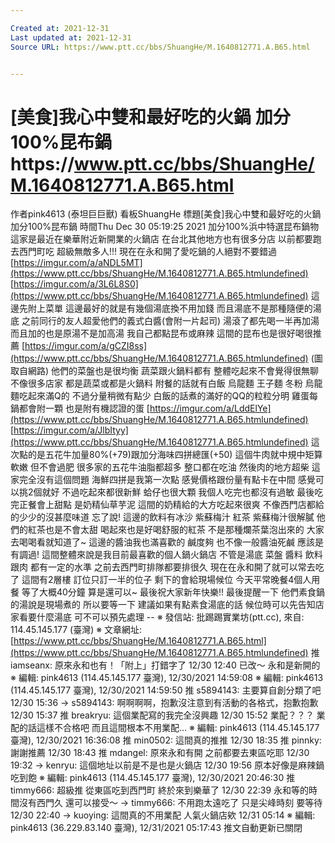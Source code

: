 ```yaml
---

Created at: 2021-12-31
Last updated at: 2021-12-31
Source URL: https://www.ptt.cc/bbs/ShuangHe/M.1640812771.A.B65.html


---
```


# [美食]我心中雙和最好吃的火鍋 加分100%昆布鍋https://www.ptt.cc/bbs/ShuangHe/M.1640812771.A.B65.html


作者pink4613 (泰坦巨巨獸)
看板ShuangHe
標題\[美食\]我心中雙和最好吃的火鍋 加分100%昆布鍋
時間Thu Dec 30 05:19:25 2021
加分100%浜中特選昆布鍋物 這家是最近在樂華附近新開業的火鍋店 在台北其他地方也有很多分店 以前都要跑去西門町吃 超級無敵多人!!! 現在在永和開了愛吃鍋的人絕對不要錯過 [https://imgur.com/a/aNDL5MT](https://www.ptt.cc/bbs/ShuangHe/M.1640812771.A.B65.htmlundefined) [https://imgur.com/a/3L6L8S0](https://www.ptt.cc/bbs/ShuangHe/M.1640812771.A.B65.htmlundefined) 這邊先附上菜單 這邊最好的就是有幾個湯底換不用加錢 而且湯底不是那種隨便的湯底 之前同行的友人超愛他們的義式白醬(會附一片起司) 湯滾了都先喝一半再加湯 而且加的也是原湯不是加高湯 我自己都點昆布或麻辣 這間的昆布也是很好喝很推薦 [https://imgur.com/a/gCZI8ss](https://www.ptt.cc/bbs/ShuangHe/M.1640812771.A.B65.htmlundefined) (圖取自網路) 他們的菜盤也是很均衡 蔬菜跟火鍋料都有 整體吃起來不會覺得很無聊 不像很多店家 都是蔬菜或都是火鍋料 附餐的話就有白飯 烏龍麵 王子麵 冬粉 烏龍麵吃起來滿Q的 不過分量稍微有點少 白飯的話煮的滿好的QQ的粒粒分明 雞蛋每鍋都會附一顆 也是附有機認證的蛋 [https://imgur.com/a/LddElYe](https://www.ptt.cc/bbs/ShuangHe/M.1640812771.A.B65.htmlundefined) [https://imgur.com/a/JlbItyy](https://www.ptt.cc/bbs/ShuangHe/M.1640812771.A.B65.htmlundefined) 這次點的是五花牛加量80%(+79)跟加分海味四拼總匯(+50) 這個牛肉就中規中矩算軟嫩 但不會過肥 很多家的五花牛油脂都超多 整口都在吃油 然後肉的地方超柴 這家完全沒有這個問題 海鮮四拼是我第一次點 感覺價格跟份量有點卡在中間 感覺可以挑2個就好 不過吃起來都很新鮮 蛤仔也很大顆 我個人吃完也都沒有過敏 最後吃完正餐會上甜點 是奶精仙草芋泥 這間的奶精給的大方吃起來很爽 不像西門店都給的少少的沒甚麼味道 忘了說! 這邊的飲料有冰沙 紫蘇梅汁 紅茶 紫蘇梅汁很解膩 他們的紅茶也是不會太甜 喝起來也是好喝舒服的紅茶 不是那種爛茶葉泡出來的 大家去喝喝看就知道了~ 這邊的醬油我也滿喜歡的 鹹度夠 也不像一般醬油死鹹 應該是有調過! 這間整體來說是我目前最喜歡的個人鍋火鍋店 不管是湯底 菜盤 醬料 飲料跟肉 都有一定的水準 之前去西門町排隊都要排很久 現在在永和開了就可以常去吃了 這間有2層樓 訂位只訂一半的位子 剩下的會給現場候位 今天平常晚餐4個人用餐 等了大概40分鐘 算是還可以~ 最後祝大家新年快樂!! 最後提醒一下 他們素食鍋的湯說是現場煮的 所以要等一下 建議如果有點素食湯底的話 候位時可以先告知店家看要什麼湯底 可不可以預先處理 -- ※ 發信站: 批踢踢實業坊(ptt.cc), 來自: 114.45.145.177 (臺灣) ※ 文章網址: [https://www.ptt.cc/bbs/ShuangHe/M.1640812771.A.B65.html](https://www.ptt.cc/bbs/ShuangHe/M.1640812771.A.B65.htmlundefined)
推 iamseanx: 原來永和也有！「附上」打錯字了 12/30 12:40
已改～ 永和是新開的 ※ 編輯: pink4613 (114.45.145.177 臺灣), 12/30/2021 14:59:08 ※ 編輯: pink4613 (114.45.145.177 臺灣), 12/30/2021 14:59:50
推 s5894143: 主要算自創分類了吧 12/30 15:36
→ s5894143: 啊啊啊啊，抱歉沒注意到有活動的各格式，抱歉抱歉 12/30 15:37
推 breakryu: 這個業配寫的我完全沒興趣 12/30 15:52
業配？？？ 業配的話這樣不合格吧 而且這間根本不用業配... ※ 編輯: pink4613 (114.45.145.177 臺灣), 12/30/2021 16:36:08
推 min0502: 這間真的推推 12/30 18:35
推 pinnky: 謝謝推薦 12/30 18:43
推 mdangel: 原來永和有開 之前都要去東區吃耶 12/30 19:32
→ kenryu: 這個地址以前是不是也是火鍋店 12/30 19:56
原本好像是麻辣鍋吃到飽 ※ 編輯: pink4613 (114.45.145.177 臺灣), 12/30/2021 20:46:30
推 timmy666: 超級推 從東區吃到西門町 終於來到樂華了 12/30 22:39
永和等的時間沒有西門久 還可以接受～
→ timmy666: 不用跑太遠吃了 只是尖峰時刻 要等待 12/30 22:40
→ kuoying: 這間真的不用業配 人氣火鍋店欸 12/31 05:14
※ 編輯: pink4613 (36.229.83.140 臺灣), 12/31/2021 05:17:43
推文自動更新已關閉

